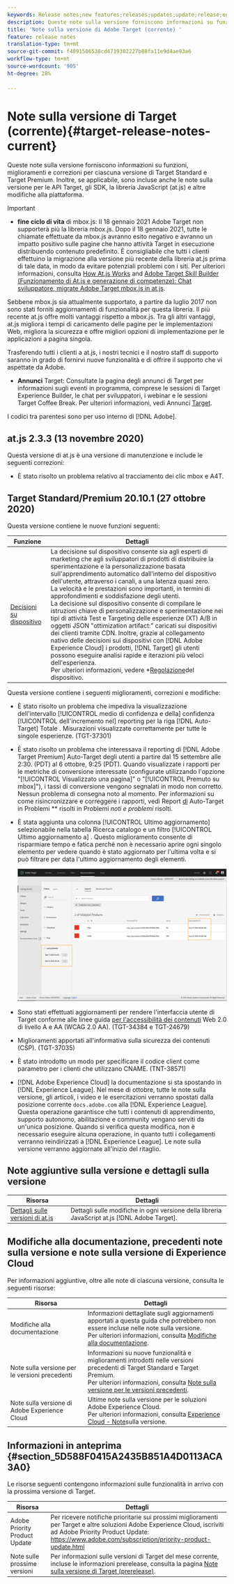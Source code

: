 ```yaml
---
keywords: Release notes;new features;releases;updates;update;release;enhancement;enhancements;fixes;bug fixes;updates
description: Queste note sulla versione forniscono informazioni su funzioni, miglioramenti, correzioni e problemi noti per ciascuna versione di Adobe Target Standard e Target Premium.
title: 'Note sulla versione di Adobe Target (corrente) '
feature: release notes
translation-type: tm+mt
source-git-commit: f4091506538cd4719302227b88fa11e9d4ae93a6
workflow-type: tm+mt
source-wordcount: '905'
ht-degree: 28%

---
```



# Note sulla versione di Target (corrente){#target-release-notes-current}

Queste note sulla versione forniscono informazioni su funzioni, miglioramenti e correzioni per ciascuna versione di Target Standard e Target Premium. Inoltre, se applicabile, sono incluse anche le note sulla versione per le API Target, gli SDK, la libreria JavaScript (at.js) e altre modifiche alla piattaforma.

>[!IMPORTANT]
>
>* **fine ciclo di vita** di mbox.js: Il 18 gennaio 2021  Adobe Target non supporterà più la libreria mbox.js. Dopo il 18 gennaio 2021, tutte le chiamate effettuate da mbox.js avranno esito negativo e avranno un impatto positivo sulle pagine che hanno attività Target in esecuzione distribuendo contenuto predefinito. È consigliabile che tutti i clienti effettuino la migrazione alla versione più recente della libreria at.js prima di tale data, in modo da evitare potenziali problemi con i siti. Per ulteriori informazioni, consulta [How At.js Works](/help/c-implementing-target/c-implementing-target-for-client-side-web/c-how-atjs-works/how-atjs-works.md) and [Adobe Target Skill Builder (Funzionamento di At.js e generazione di competenze): Chat sviluppatore, migrate  Adobe Target mbox.js in at.js](https://seminars.adobeconnect.com/ptdo6mfo6qn6/?proto=true).
   >
   >   
   Sebbene mbox.js sia attualmente supportato, a partire da luglio 2017 non sono stati forniti aggiornamenti di funzionalità per questa libreria. Il più recente at.js offre molti vantaggi rispetto a mbox.js. Tra gli altri vantaggi, at.js migliora i tempi di caricamento delle pagine per le implementazioni Web, migliora la sicurezza e offre migliori opzioni di implementazione per le applicazioni a pagina singola.
   >
   >   
   Trasferendo tutti i clienti a at.js, i nostri tecnici e il nostro staff di supporto saranno in grado di fornirvi nuove funzionalità e di offrire il supporto che vi aspettate da  Adobe.
   >
   >
* **Annunci** Target: Consultate la pagina degli annunci di Target per informazioni sugli eventi in programma, comprese le sessioni di Target Experience Builder, le chat per sviluppatori, i webinar e le sessioni Target Coffee Break. Per ulteriori informazioni, vedi Annunci [Target](/help/r-release-notes/target-announcements.md).


I codici tra parentesi sono per uso interno di [!DNL Adobe].

## at.js 2.3.3 (13 novembre 2020)

Questa versione di at.js è una versione di manutenzione e include le seguenti correzioni:

* È stato risolto un problema relativo al tracciamento dei clic mbox e A4T.

## Target Standard/Premium 20.10.1 (27 ottobre 2020)

Questa versione contiene le nuove funzioni seguenti:

| Funzione | Dettagli |
| --- | --- |
| [Decisioni su dispositivo](https://adobetarget-sdks.gitbook.io/docs/on-device-decisioning/introduction-to-on-device-decisioning) | La decisione sul dispositivo consente sia agli esperti di marketing che agli sviluppatori di prodotti di distribuire la sperimentazione e la personalizzazione basata sull&#39;apprendimento automatico dall&#39;interno del dispositivo dell&#39;utente, attraverso i canali, a una latenza quasi zero.<br>La velocità e le prestazioni sono importanti, in termini di approfondimenti e soddisfazione degli utenti.<br>La decisione sul dispositivo consente di compilare le istruzioni chiave di personalizzazione e sperimentazione nei tipi di attività Test e Targeting delle esperienze (XT) A/B in oggetti JSON &quot;ottimization artifact:&quot; caricati sui dispositivi dei clienti tramite CDN. Inoltre, grazie al collegamento nativo delle decisioni sui dispositivi con [!DNL Adobe Experience Cloud] i prodotti, [!DNL Target] gli utenti possono eseguire analisi rapide e iterazioni più veloci dell&#39;esperienza.<br>Per ulteriori informazioni, vedere *[Regolazione](/help/c-implementing-target/c-api-and-sdk-overview/on-device-decisioning.md)del dispositivo. |

Questa versione contiene i seguenti miglioramenti, correzioni e modifiche:

* È stato risolto un problema che impediva la visualizzazione dell&#39;intervallo [!UICONTROL medio di confidenza e della] confidenza [!UICONTROL dell&#39;incremento nel] reporting per la riga [!DNL Auto-Target] Totale  . Misurazioni visualizzate correttamente per tutte le singole esperienze. (TGT-37301)
* È stato risolto un problema che interessava il reporting di [!DNL Adobe Target Premium] Auto-Target  degli utenti a partire dal 15 settembre alle 2:30. (PDT) al 6 ottobre, 9:25 (PDT). Quando visualizzate i rapporti per le metriche di conversione interessate (configurate utilizzando l&#39;opzione &quot;[!UICONTROL Visualizzato una pagina]&quot; o &quot;[!UICONTROL Premuto su mbox]&quot;), i tassi di conversione vengono segnalati in modo non corretto. Nessun problema di consegna noto al momento. Per informazioni su come risincronizzare e correggere i rapporti, vedi Report [di](/help/r-release-notes/known-issues-resolved-issues.md#at-metrics) Auto-Target in Problemi ** risolti in Problemi *noti e problemi* risolti.
* È stata aggiunta una colonna [!UICONTROL Ultimo aggiornamento] selezionabile nella tabella Ricerca  catalogo e un filtro [!UICONTROL Ultimo aggiornamento a] . Questo miglioramento consente di risparmiare tempo e fatica perché non è necessario aprire ogni singolo elemento per vedere quando è stato aggiornato per l&#39;ultima volta e si può filtrare per data l&#39;ultimo aggiornamento degli elementi.

   ![Ultimo aggiornamento a colonna e illustrazione filtro](/help/r-release-notes/assets/column-and-filter.png)

* Sono stati effettuati aggiornamenti per rendere l&#39;interfaccia utente di Target conforme alle linee guida [per l&#39;accessibilità dei contenuti](https://www.w3.org/WAI/standards-guidelines/wcag/) Web 2.0 di livello A e AA (WCAG 2.0 AA). (TGT-34384 e TGT-24679)
* Miglioramenti apportati all&#39;informativa sulla sicurezza dei contenuti (CSP). (TGT-37035)
* È stato introdotto un modo per specificare il codice client come parametro per i clienti che utilizzano CNAME. (TNT-38571)
* [!DNL Adobe Experience Cloud] la documentazione si sta spostando in [!DNL Experience League]. Nel mese di ottobre, tutte le note sulla versione, gli articoli, i video e le esercitazioni verranno spostati dalla posizione corrente `docs.adobe.com` alla [!DNL Experience League]. Questa operazione garantisce che tutti i contenuti di apprendimento, supporto autonomo, abilitazione e community vengano serviti da un&#39;unica posizione. Quando si verifica questa modifica, non è necessario eseguire alcuna operazione, in quanto tutti i collegamenti verranno reindirizzati a [!DNL Experience League]. Le note sulla versione verranno aggiornate all’inizio del ritaglio.

## Note aggiuntive sulla versione e dettagli sulla versione

| Risorsa | Dettagli |
|--- |--- |
| [Dettagli sulle versioni di at.js](/help/c-implementing-target/c-implementing-target-for-client-side-web/target-atjs-versions.md) | Dettagli sulle modifiche in ogni versione della libreria JavaScript at.js [!DNL Adobe Target]. |

## Modifiche alla documentazione, precedenti note sulla versione e note sulla versione di Experience Cloud

Per informazioni aggiuntive, oltre alle note di ciascuna versione, consulta le seguenti risorse:

| Risorsa | Dettagli |
|--- |--- |
| Modifiche alla documentazione | Informazioni dettagliate sugli aggiornamenti apportati a questa guida che potrebbero non essere incluse nelle note sulla versione.<br>Per ulteriori informazioni, consulta [Modifiche alla documentazione](/help/r-release-notes/doc-change.md#reference_366123CF00994BACBBF9BBDF2C4D840C). |
| Note sulla versione per le versioni precedenti | Informazioni su nuove funzionalità e miglioramenti introdotti nelle versioni precedenti di Target Standard e Target Premium.<br>Per ulteriori informazioni, consulta [Note sulla versione per le versioni precedenti](/help/r-release-notes/release-notes-for-previous-releases.md). |
| Note sulla versione di Adobe Experience Cloud | Ultime note sulla versione per le soluzioni Adobe Experience Cloud.<br>Per ulteriori informazioni, consulta [Experience Cloud - Note](https://experienceleague.adobe.com/docs/release-notes/experience-cloud/current.html)sulla versione. |

## Informazioni in anteprima {#section_5D588F0415A2435B851A4D0113ACA3A0}

Le risorse seguenti contengono informazioni sulle funzionalità in arrivo con la prossima versione di Target.

| Risorsa | Dettagli |
|--- |--- |
| Adobe Priority Product Update | Per ricevere notifiche prioritarie sui prossimi miglioramenti per Target e altre soluzioni Adobe Experience Cloud, iscriviti ad Adobe Priority Product Update:<br>[](https://www.adobe.com/subscription/priority-product-update.html)https://www.adobe.com/subscription/priority-product-update.html |
| Note sulle prossime versioni | Per informazioni sulle versioni di Target del mese corrente, incluse le informazioni prerelease, consulta la pagina [Note sulla versione di Target (prerelease)](/help/r-release-notes/target-release-notes.md). |
